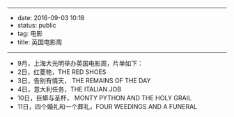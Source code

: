 - --
- date: 2016-09-03 10:18
- status: public
- tag: 电影
- title: 英国电影周
- --
- 9月，上海大光明举办英国电影周，片单如下：
- 2日，红菱艳，THE RED SHOES
- 3日，告别有情天， THE REMAINS OF THE DAY
- 4日，意大利任务，THE ITALIAN JOB
- 10日，巨蟒与圣杯， MONTY PYTHON AND THE HOLY GRAIL
- 11日，四个婚礼和一个葬礼，FOUR WEEDINGS AND A FUNERAL

